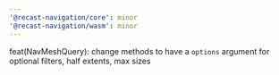 ```yaml
---
'@recast-navigation/core': minor
'@recast-navigation/wasm': minor
---
```


feat(NavMeshQuery): change methods to have a `options` argument for optional filters, half extents, max sizes
